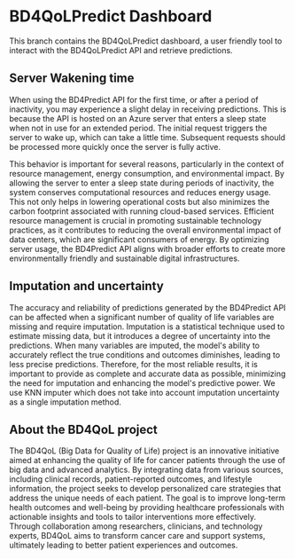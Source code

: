 # BD4QoLPredict Dashboard

This branch contains the BD4QoLPredict dashboard, a user friendly tool to interact with the BD4QoLPredict API and retrieve predictions. 

## Server Wakening time

When using the BD4Predict API for the first time, or after a period of inactivity, you may experience a slight delay in receiving predictions. This is because the API is hosted on an Azure server that enters a sleep state when not in use for an extended period. The initial request triggers the server to wake up, which can take a little time. Subsequent requests should be processed more quickly once the server is fully active.

This behavior is important for several reasons, particularly in the context of resource management, energy consumption, and environmental impact. By allowing the server to enter a sleep state during periods of inactivity, the system conserves computational resources and reduces energy usage. This not only helps in lowering operational costs but also minimizes the carbon footprint associated with running cloud-based services. Efficient resource management is crucial in promoting sustainable technology practices, as it contributes to reducing the overall environmental impact of data centers, which are significant consumers of energy. By optimizing server usage, the BD4Predict API aligns with broader efforts to create more environmentally friendly and sustainable digital infrastructures.

## Imputation and uncertainty

The accuracy and reliability of predictions generated by the BD4Predict API can be affected when a significant number of quality of life variables are missing and require imputation. Imputation is a statistical technique used to estimate missing data, but it introduces a degree of uncertainty into the predictions. When many variables are imputed, the model's ability to accurately reflect the true conditions and outcomes diminishes, leading to less precise predictions. Therefore, for the most reliable results, it is important to provide as complete and accurate data as possible, minimizing the need for imputation and enhancing the model's predictive power. We use KNN imputer which does not take into account imputation uncertainty as a single imputation method. 


## About the BD4QoL project

  The BD4QoL (Big Data for Quality of Life) project is an innovative initiative aimed at enhancing the quality of life for cancer patients through the use of big data and advanced analytics. By integrating data from various sources, including clinical records, patient-reported outcomes, and lifestyle information, the project seeks to develop personalized care strategies that address the unique needs of each patient. The goal is to improve long-term health outcomes and well-being by providing healthcare professionals with actionable insights and tools to tailor interventions more effectively. Through collaboration among researchers, clinicians, and technology experts, BD4QoL aims to transform cancer care and support systems, ultimately leading to better patient experiences and outcomes.
